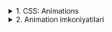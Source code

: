 <details>
<summary>1. CSS: Animations</summary>

## CSS: Animations

**Animation** — elementning ko‘rinishi va holatini vaqt davomida bosqichma-bosqich o‘zgartirish usuli. `:hover` effektidan farqli, animatsiyalar **o‘z-o‘zidan** ishlashi, **takrorlanishi** va **kechikish** bilan boshlanishi mumkin.

## 1. `@keyframes` — animatsiya bosqichlari

`@keyframes` ichida **boshlanish** va **yakun** holatlari (yoki foizlarda bosqichlar) yoziladi.

```css
@keyframes rangOzgartirish {
  from { background: red; }
  to   { background: blue; }
}

/* yoki foizlarda */
@keyframes sakrash {
  0%   { transform: translateY(0); }
  50%  { transform: translateY(200px); }
  100% { transform: translateY(0); }
}
```

## 2. Asosiy `animation-*` xususiyatlar

**`animation-name`**
Qaysi **`@keyframes`** ishlatilishini ko‘rsatadi.

```css
.box { 
    animation-name: rangOzgartirish; 
}
```

**`animation-duration`**
Necha sekund davom etishi.

```css
.box { 
    animation-duration: 2s; 
}
```

**`animation-timing-function`**
Tezlik egri chizig‘i:

`linear` — doimiy tezlik

`ease` — sekin → tez → sekin

`ease-in`, `ease-out`, `ease-in-out`

`cubic-bezier(…)` — maxsus egri

`steps(n, start|end)` — bosqichli (masalan, `tayper` effekti)

```css
.box { 
    animation-timing-function: ease-in-out; 
}
```

**`animation-delay`**
Boshlanishdan oldingi kutish.

```css
.box { 
    animation-delay: 1s; 
}
```

**`animation-iteration-count`**
Necha marta qaytariladi: son yoki infinite.

```css
.box { 
    animation-iteration-count: infinite; 
}
```

**`animation-direction`**

**Yo‘nalish:**

`normal — 0% → 100%`

`reverse — 100% → 0%`

`alternate` — borib-keladi

`alternate-reverse` — teskari borib-keladi

```css
.box { 
    animation-direction: alternate; 
}
```

**`animation-fill-mode`**
Animatsiya oldidan / keyin qaysi holatda “qotib” qolsin:

`none` — odatdagi uslub

`forwards` — oxirgi kadrda qoladi

`backwards` — kechikish paytida boshlang‘ich kadrni ko‘rsatadi

`both` — ikkalasi

```css
.box { 
    animation-fill-mode: forwards; 
}
```

**`animation-play-state`**
`running` yoki `paused`.

```css
.box { 
    animation-play-state: paused; 
}

.box:hover { 
    animation-play-state: running; 
}
```

**Qisqa yozish**: `animation`
Tartib: `name` `duration` `timing-function` `delay` `iteration-count` `direction` `fill-mode` `play-state`

```css
.box { 
    animation: rangOzgartirish 2s ease 0s infinite alternate both; 
}
```
</details>

<details>

<summary>2. Animation imkoniyatilari</summary>

### 1. “Sakraydigan to‘p”

```html
<!DOCTYPE html>
<html lang="uz">
<head>
  <meta charset="UTF-8">
  <title>CSS Animatsiya — Sakraydigan To‘p</title>
  <style>
    html, body {
      height: 100%;
      margin: 0;
      display: flex;
      justify-content: center;
      align-items: center;
      background: #f3f3f3;
      font-family: system-ui, sans-serif;
    }

    .arena {
      position: relative;
      width: 360px;
      height: 280px;
      background: #fff;
      border-radius: 12px;
      box-shadow: 0 6px 18px rgba(0,0,0,0.1);
      overflow: hidden;
    }

    .ball {
      position: absolute;
      left: 150px;
      top: 20px;
      width: 60px;
      height: 60px;
      background: #ff6600;
      border-radius: 50%;
      animation: jump 1s ease-in-out infinite;
    }

    .shadow {
      position: absolute;
      left: 150px;
      bottom: 25px;
      width: 60px;
      height: 12px;
      background: radial-gradient(closest-side, rgba(0,0,0,0.25), transparent);
      border-radius: 50%;
      animation: shadow 1s ease-in-out infinite;
    }

    @keyframes jump {
      0% {
        transform: translateY(0) scaleX(1) scaleY(1);
      }
      45% {
        transform: translateY(170px) scaleX(1.1) scaleY(0.9);
      }
      50% {
        transform: translateY(180px) scaleX(1.15) scaleY(0.85);
      }
      55% {
        transform: translateY(170px) scaleX(1.1) scaleY(0.9);
      }
      100% {
        transform: translateY(0) scaleX(1) scaleY(1);
      }
    }

    @keyframes shadow {
      0% {
        transform: scaleX(1);
        opacity: 0.4;
      }
      45% {
        transform: scaleX(1.5);
        opacity: 0.2;
      }
      100% {
        transform: scaleX(1);
        opacity: 0.4;
      }
    }
  </style>
</head>
<body>
  <div class="arena">
    <div class="ball"></div>
    <div class="shadow"></div>
  </div>
</body>
</html>
```

### 2. Yoqimli animatsiya — “Svetofor”

```html
<!DOCTYPE html>
<html lang="uz">
<head>
  <meta charset="UTF-8" />
  <meta name="viewport" content="width=device-width, initial-scale=1" />
  <title>CSS Animatsiya — Haqiqiy Svetofor</title>
  <style>
    html, body { height: 100%; margin: 0; }
    body {
      display: grid;
      place-items: center;
      background: #e9ecf0;
      font-family: system-ui, sans-serif;
    }

    .traffic {
      width: 130px;
      padding: 18px 20px;
      background: #222;
      border-radius: 18px;
      box-shadow: 0 10px 24px rgba(0,0,0,0.15);
      display: grid;
      gap: 16px;
      justify-items: center;
    }

    .lamp {
      width: 60px;
      height: 60px;
      border-radius: 50%;
      opacity: .25;
      filter: saturate(.85);
      box-shadow: inset 0 0 18px rgba(0,0,0,0.6);
    }

    .red    { background: #ff3b30; }
    .yellow { background: #ffcc00; }
    .green  { background: #34c759; }
    .red    { animation: redLight 23s linear infinite; }
    .yellow { animation: yellowLight 23s linear infinite; }
    .green  { animation: greenLight 23s linear infinite; }

    @keyframes redLight {
      0%, 43.4%   { opacity: 1;   box-shadow: 0 0 20px 6px #ff3b30; }
      43.5%, 100% { opacity: .25; box-shadow: inset 0 0 16px rgba(0,0,0,0.6); }
    }

    @keyframes yellowLight {
      0%, 43.4%   { opacity: .25; box-shadow: inset 0 0 16px rgba(0,0,0,0.6); }
      43.5%, 56.9% { opacity: 1;   box-shadow: 0 0 20px 6px #ffcc00; }
      57%, 100%    { opacity: .25; box-shadow: inset 0 0 16px rgba(0,0,0,0.6); }
    }

    @keyframes greenLight {
      0%, 56.9%   { opacity: .25; box-shadow: inset 0 0 16px rgba(0,0,0,0.6); }
      57%, 100%   { opacity: 1;   box-shadow: 0 0 20px 6px #34c759; }
    }

    .lamp { transition: opacity 0.3s ease; }

    @media (prefers-reduced-motion: reduce) {
      .lamp { animation: none; opacity: 1; }
    }
  </style>
</head>
<body>
  <div class="traffic" role="img" aria-label="Haqiqiy svetofor: qizil 10s, sariq 3s, yashil 10s">
    <span class="lamp red"></span>
    <span class="lamp yellow"></span>
    <span class="lamp green"></span>
  </div>
</body>
</html>